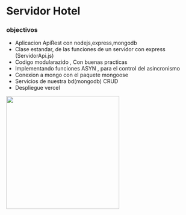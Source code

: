 <h1>Servidor Hotel</h1>
<h3>objectivos</h3>

<ul>
    <li>Aplicacion ApiRest con nodejs,express,mongodb</li>
    <li>Clase estandar, de las funciones de un servidor con express (ServidorApi.js)</li>
    <li>Codigo modularazido , Con buenas practicas</li>
    <li>Implementando funciones ASYN , para el control del asincronismo</li>
    <li>Conexion a mongo con el paquete mongoose</li>
    <li>Servicios de nuestra bd(mongodb) CRUD</li>
    <li>Despliegue vercel</li>
</ul>
<img width='300px' src="https://firebasestorage.googleapis.com/v0/b/imagenes-1ccc1.appspot.com/o/readmes%2Fcliente-servidor.png?alt=media&token=74926be0-32eb-4b23-9289-3e4787b5633e" alt="">
